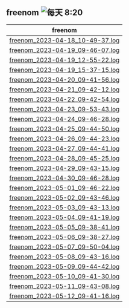 ## freenom ![每天 8:20](https://img.shields.io/badge/每天-8:20-brightgreen?style=flat-square) 

| freenom |
| :----: |
| [freenom_2023-04-18_10-49-37.log](./freenom_2023-04-18_10-49-37.log) |
| [freenom_2023-04-19_09-46-07.log](./freenom_2023-04-19_09-46-07.log) |
| [freenom_2023-04-19_12-55-22.log](./freenom_2023-04-19_12-55-22.log) |
| [freenom_2023-04-19_15-37-15.log](./freenom_2023-04-19_15-37-15.log) |
| [freenom_2023-04-20_09-41-56.log](./freenom_2023-04-20_09-41-56.log) |
| [freenom_2023-04-21_09-42-12.log](./freenom_2023-04-21_09-42-12.log) |
| [freenom_2023-04-22_09-42-54.log](./freenom_2023-04-22_09-42-54.log) |
| [freenom_2023-04-23_09-53-43.log](./freenom_2023-04-23_09-53-43.log) |
| [freenom_2023-04-24_09-46-28.log](./freenom_2023-04-24_09-46-28.log) |
| [freenom_2023-04-25_09-44-50.log](./freenom_2023-04-25_09-44-50.log) |
| [freenom_2023-04-26_09-44-23.log](./freenom_2023-04-26_09-44-23.log) |
| [freenom_2023-04-27_09-44-41.log](./freenom_2023-04-27_09-44-41.log) |
| [freenom_2023-04-28_09-45-25.log](./freenom_2023-04-28_09-45-25.log) |
| [freenom_2023-04-29_09-43-15.log](./freenom_2023-04-29_09-43-15.log) |
| [freenom_2023-04-30_09-46-28.log](./freenom_2023-04-30_09-46-28.log) |
| [freenom_2023-05-01_09-46-22.log](./freenom_2023-05-01_09-46-22.log) |
| [freenom_2023-05-02_09-43-46.log](./freenom_2023-05-02_09-43-46.log) |
| [freenom_2023-05-03_09-43-13.log](./freenom_2023-05-03_09-43-13.log) |
| [freenom_2023-05-04_09-41-19.log](./freenom_2023-05-04_09-41-19.log) |
| [freenom_2023-05-05_09-38-41.log](./freenom_2023-05-05_09-38-41.log) |
| [freenom_2023-05-06_09-38-27.log](./freenom_2023-05-06_09-38-27.log) |
| [freenom_2023-05-07_09-50-04.log](./freenom_2023-05-07_09-50-04.log) |
| [freenom_2023-05-08_09-43-16.log](./freenom_2023-05-08_09-43-16.log) |
| [freenom_2023-05-09_09-44-42.log](./freenom_2023-05-09_09-44-42.log) |
| [freenom_2023-05-10_09-41-30.log](./freenom_2023-05-10_09-41-30.log) |
| [freenom_2023-05-11_09-43-08.log](./freenom_2023-05-11_09-43-08.log) |
| [freenom_2023-05-12_09-41-16.log](./freenom_2023-05-12_09-41-16.log) |
